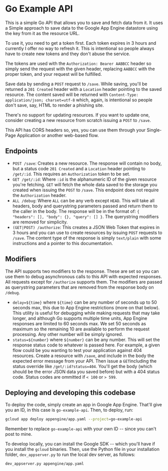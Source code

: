 # Go Example API

This is a simple Go API that allows you to save and fetch data from it. It uses
a Simple approach to save data to the Google App Engine datastore using the key
from it as the resource URL.

To use it, you need to get a token first. Each token expires in 3 hours and currently
I offer no way to refresh it. This is intentional so people always have to create new
tokens and they don't abuse the service.

The tokens are used with the `Authorization: Bearer AABBCC` header so simply send
the request with the given header, replacing `AABBCC` with the proper token, and your
request will be fulfilled.

Save data by sending a `POST` request to `/save`. While saving, you'll be returned a
`201 Created` header with a `Location` header pointing to the saved resource. The
content saved will be returned with `Content-Type: application/json; charset=utf-8`
which, again, is intentional so people don't save, say, HTML to render a phishing
site.

There's no support for updating resources. If you want to update one, consider creating
a new resource from scratch issuing a `POST` to `/save`.

This API has CORS headers so, yes, you can use them through your Single-Page Application
or another web-based flow.


## Endpoints

* `POST /save`: Creates a new resource. The response will contain no body, but a
  status code `201 Created` and a `Location` header pointing to `/get/:id`. This
  requires an `Authorization` token to be set.
* `GET /get/:id`: Where `:id` is the alphanumeric ID of the given resource you're
  fetching. `GET` will fetch the whole data saved to the storage you created when
  issuing the `POST` to `/save`. This endpoint does not require the `Authorization`
  header.
* `ALL /debug`: Where `ALL` can be any verb except `HEAD`. This will take all
  headers, body and querystring parameters passed and return them to the caller
  in the body. The response will be in the format of:
  `{ "headers": [], "body": {}, "query": [] }`. The querystring modifiers are
  removed for simplicity.
* `(GET|POST) /authorize`: This creates a JSON Web Token that expires in 3 hours
  and you can use to create resources by issuing `POST` requests to `/save`. The
  content type of the response is simply `text/plain` with some instructions and
  a pointer to this documentation.

## Modifiers

The API supports two modifiers to the response. These are set so you can use them
to debug asynchronous calls to this API with expected responses. All requests except
for `/authorize` supports them. The modifiers are passed as querystring parameters
that are removed from the response body on `/debug`.

* `delay=${time}` where `${time}` can be any number of seconds up to 50 seconds max,
  this due to App Engine restrictions (more on that below). This utility is useful for
  debugging while making requests that may take longer, and although Go supports
  multiple time units, App Engine responses are limited to 60 seconds max. We set 50
  seconds as maximum so the remaining 10 are available to perform the request processing.
  Any other number will be simply ignored.
* `status=${number}` where `${number}` can be any number. This will set the response
  status code to whatever is passed here. For example, a given flow could be you wanting
  to test your application against 404 resources. Create a resource with `/save`, and
  include in the body the expected error message from your API. Then issue a `GET`including
  the status override like `/get/:id?status=404`. You'll get the body (which should be
  the error JSON data you saved before) but with a 404 status code. Status codes are ommitted
  if `< 100` or `> 599`.

## Deploying and developing this codebase

To deploy the code, simply create an app in Google App Engine. That'll give you an ID, in this
case is `go-example-api`. Then, to deploy, run:

```bash
gcloud app deploy appengine/app.yaml --project=go-example-api
```

Remember to replace `go-example-api` with your own ID -- since you can't post to mine.

To develop locally, you can install the Google SDK -- which you'll have if you install the
`gcloud` binaries. Then, use the Python file in your installation folder, `dev_appserver.py`
to run the local dev server, as follows:

```bash
dev_appserver.py appengine/app.yaml
```
